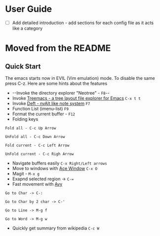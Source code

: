 User Guide
==========
  * [ ] Add detailed introduction - add sections for each config file as it acts like a category

Moved from the README
=====================
Quick Start
-----
The emacs starts now in EVIL (Vim emulation) mode. To disable the same press C-z.
Here are some hints about the features
* --Invoke the directory explorer "Neotree" - `F8`--
* Invoke [Treemacs - a tree layout file explorer for Emacs](https://github.com/Alexander-Miller/treemacs) `C-x t t`
* Invoke [Deft - nvAlt like note system](https://jblevins.org/projects/deft/) `F7`
* Function List (imenu-list) `F9`
* Format the current buffer - `F12`
* Folding keys

`Fold all - C-c Up Arrow`

`UnFold all - C-c Down Arrow`

`Fold current - C-c Left Arrow`

`UnFold current - C-c Righ Arrow`
* Navigate buffers easily `C-x Right/Left arrows`
* Move to windows with [Ace Window](https://github.com/abo-abo/ace-window) `C-x O`
* Magit - `M-x g`
* Exapnd selected region -> `C-=`
* Fast movement with [Avy](https://github.com/abo-abo/avy)

`Go to Char -> C-:`

`Go to Char by 2 char -> C-'`

`Go to Line -> M-g f`

`Go to Word -> M-g w`

* Quickly get summary from wikipedia `C-c W`
